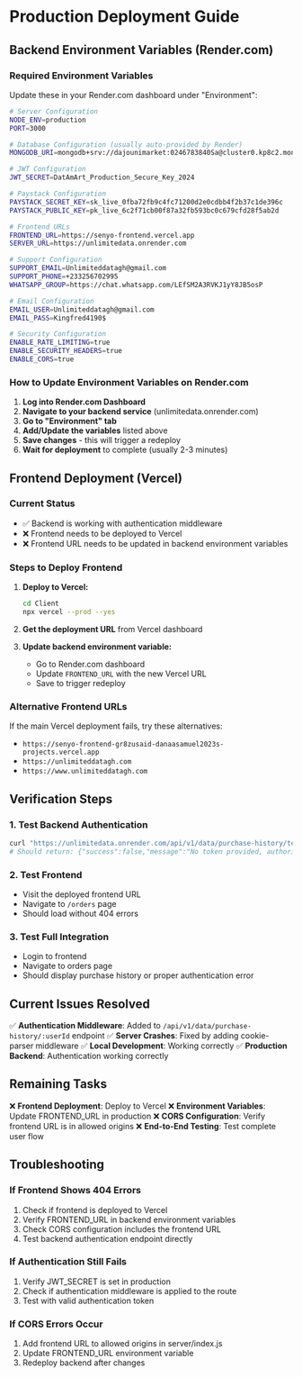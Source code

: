 # Production Deployment Guide

## Backend Environment Variables (Render.com)

### Required Environment Variables
Update these in your Render.com dashboard under "Environment":

```bash
# Server Configuration
NODE_ENV=production
PORT=3000

# Database Configuration (usually auto-provided by Render)
MONGODB_URI=mongodb+srv://dajounimarket:0246783840Sa@cluster0.kp8c2.mongodb.net/unlimiteddata?retryWrites=true&w=majority&appName=Cluster0

# JWT Configuration
JWT_SECRET=DatAmArt_Production_Secure_Key_2024

# Paystack Configuration
PAYSTACK_SECRET_KEY=sk_live_0fba72fb9c4fc71200d2e0cdbb4f2b37c1de396c
PAYSTACK_PUBLIC_KEY=pk_live_6c2f71cb00f87a32fb593bc0c679cfd28f5ab2d

# Frontend URLs
FRONTEND_URL=https://senyo-frontend.vercel.app
SERVER_URL=https://unlimitedata.onrender.com

# Support Configuration
SUPPORT_EMAIL=Unlimiteddatagh@gmail.com
SUPPORT_PHONE=+233256702995
WHATSAPP_GROUP=https://chat.whatsapp.com/LEfSM2A3RVKJ1yY8JB5osP

# Email Configuration
EMAIL_USER=Unlimiteddatagh@gmail.com
EMAIL_PASS=Kingfred4190$

# Security Configuration
ENABLE_RATE_LIMITING=true
ENABLE_SECURITY_HEADERS=true
ENABLE_CORS=true
```

### How to Update Environment Variables on Render.com

1. **Log into Render.com Dashboard**
2. **Navigate to your backend service** (unlimitedata.onrender.com)
3. **Go to "Environment" tab**
4. **Add/Update the variables** listed above
5. **Save changes** - this will trigger a redeploy
6. **Wait for deployment** to complete (usually 2-3 minutes)

## Frontend Deployment (Vercel)

### Current Status
- ✅ Backend is working with authentication middleware
- ❌ Frontend needs to be deployed to Vercel
- ❌ Frontend URL needs to be updated in backend environment variables

### Steps to Deploy Frontend

1. **Deploy to Vercel:**
   ```bash
   cd Client
   npx vercel --prod --yes
   ```

2. **Get the deployment URL** from Vercel dashboard

3. **Update backend environment variable:**
   - Go to Render.com dashboard
   - Update `FRONTEND_URL` with the new Vercel URL
   - Save to trigger redeploy

### Alternative Frontend URLs
If the main Vercel deployment fails, try these alternatives:
- `https://senyo-frontend-gr8zusaid-danaasamuel2023s-projects.vercel.app`
- `https://unlimiteddatagh.com`
- `https://www.unlimiteddatagh.com`

## Verification Steps

### 1. Test Backend Authentication
```bash
curl "https://unlimitedata.onrender.com/api/v1/data/purchase-history/test-user-id"
# Should return: {"success":false,"message":"No token provided, authorization denied","error":"Authentication required"}
```

### 2. Test Frontend
- Visit the deployed frontend URL
- Navigate to `/orders` page
- Should load without 404 errors

### 3. Test Full Integration
- Login to frontend
- Navigate to orders page
- Should display purchase history or proper authentication error

## Current Issues Resolved

✅ **Authentication Middleware**: Added to `/api/v1/data/purchase-history/:userId` endpoint
✅ **Server Crashes**: Fixed by adding cookie-parser middleware
✅ **Local Development**: Working correctly
✅ **Production Backend**: Authentication working correctly

## Remaining Tasks

❌ **Frontend Deployment**: Deploy to Vercel
❌ **Environment Variables**: Update FRONTEND_URL in production
❌ **CORS Configuration**: Verify frontend URL is in allowed origins
❌ **End-to-End Testing**: Test complete user flow

## Troubleshooting

### If Frontend Shows 404 Errors
1. Check if frontend is deployed to Vercel
2. Verify FRONTEND_URL in backend environment variables
3. Check CORS configuration includes the frontend URL
4. Test backend authentication endpoint directly

### If Authentication Still Fails
1. Verify JWT_SECRET is set in production
2. Check if authentication middleware is applied to the route
3. Test with valid authentication token

### If CORS Errors Occur
1. Add frontend URL to allowed origins in server/index.js
2. Update FRONTEND_URL environment variable
3. Redeploy backend after changes
